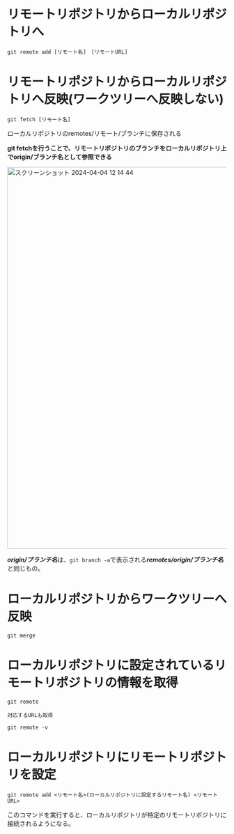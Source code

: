 # リモートリポジトリからローカルリポジトリへ

```git remote add [リモート名]　[リモートURL]```

# リモートリポジトリからローカルリポジトリへ反映(ワークツリーへ反映しない)

```git fetch [リモート名]```

ローカルリポジトリのremotes/リモート/ブランチに保存される

**git fetchを行うことで、リモートリポジトリのブランチをローカルリポジトリ上でorigin/ブランチ名として参照できる**

<img width="877" alt="スクリーンショット 2024-04-04 12 14 44" src="https://github.com/Ryo-0912/Git/assets/82032550/4e366feb-8ad2-43f6-a8d8-37db88414ef2">

***origin/ブランチ名***は、```git branch -a```で表示される***remotes/origin/ブランチ名***と同じもの。

# ローカルリポジトリからワークツリーへ反映

```git merge```

# ローカルリポジトリに設定されているリモートリポジトリの情報を取得

```
git remote

対応するURLも取得

git remote -v

```

# ローカルリポジトリにリモートリポジトリを設定

```git remote add <リモート名>(ローカルリポジトリに設定するリモート名) <リモートURL>```

このコマンドを実行すると、ローカルリポジトリが特定のリモートリポジトリに接続されるようになる。
